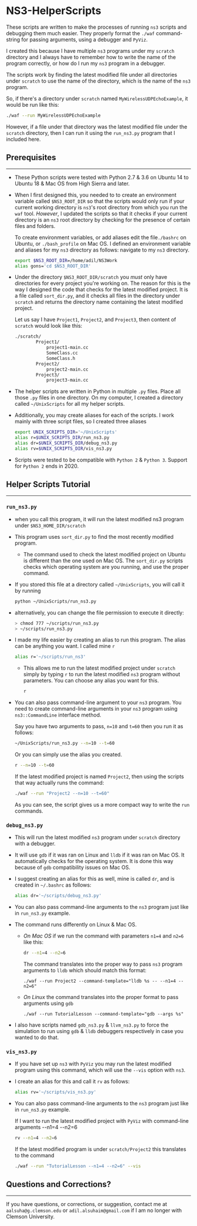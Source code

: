 # **NS3-HelperScripts**
These scripts are written to make the processes of running `ns3` scripts and debugging them much easier. They properly format the `./waf` command-string for passing arguments, using a debugger and `PyViz`. 

I created this because I have multiple `ns3` programs under my `scratch` directory and I always have to remember how to write the name of the program correctly, or how do I run my `ns3` program in a debugger.

The scripts work by finding the latest modified file under all directories under `scratch` to use the name of the directory, which is the name of the `ns3` program.

So, if there's a directory under `scratch` named `MyWirelessUDPEchoExample`, it would be run like this:
``` bash
./waf --run MyWirelessUDPEchoExample
```
However, if a file under that directory was the latest modified file under the `scratch` directory, then I can run it using the `run_ns3.py` program that I included here.


## **Prerequisites**
--------------------
* These Python scripts were tested with Python 2.7 & 3.6 on Ubuntu 14 to Ubuntu 18 & Mac OS from High Sierra and later.

* When I first designed this, you needed to to create an environment variable called `$NS3_ROOT_DIR` so that the scripts would only run if your current working directory is `ns3`'s root directory from which you run the `waf` tool. *However*, I updated the scripts so that it checks if your current directory is an `ns3` root directory by checking for the presence of certain files and folders.

    To create environment variables, or add aliases edit the file`./bashrc` on Ubuntu, or `./bash_profile` on Mac OS. I defined an environment variable and aliases for my `ns3` directory as follows: navigate to my `ns3` directory.
    ```bash
    export $NS3_ROOT_DIR=/home/adil/NS3Work
    alias gons='cd $NS3_ROOT_DIR'
    ```
*  Under the directory `$NS3_ROOT_DIR/scratch` you *must* only have directories for every project you're working on. The reason for this is the way I designed the code that checks for the latest modified project. It is a file called `sort_dir.py`, and it checks all files in the directory under `scratch` and returns the directory name containing the latest modified project. 

    Let us say I have `Project1`, `Project2`, and `Project3`, then content of `scratch` would look like this:
    ```bash
    ./scratch/
            Project1/
                project1-main.cc
                SomeClass.cc
                SomeClass.h
            Project2/
                project2-main.cc
            Project3/
                project3-main.cc
    ```

* The helper scripts are written in Python in multiple `.py` files. Place all those `.py` files in one directory. On my computer, I created a directory called `~/UnixScripts` for all my helper scripts.

* Additionally, you may create aliases for each of the scripts. I work mainly with three script files, so I created three aliases
    ```bash
    export UNIX_SCRIPTS_DIR='~/UnixScripts'
    alias r=$UNIX_SCRIPTS_DIR/run_ns3.py
    alias dr=$UNIX_SCRIPTS_DIR/debug_ns3.py
    alias rv=$UNIX_SCRIPTS_DIR/vis_ns3.py
    ```
* Scripts were tested to be compatible with `Python 2` & `Python 3`. Support for `Python 2` ends in 2020.


## **Helper Scripts Tutorial**
----
### **`run_ns3.py`**
 * when you call this program, it will run the latest modified ns3 program under `$NS3_HOME_DIR/scratch`
 * This program uses `sort_dir.py` to find the most recently modified program.
    - The command used to check the latest modified project on Ubuntu is different than the one used on Mac OS. The `sort_dir.py` scripts checks which operating system are you running, and use the proper command.
 * If you stored this file at a directory called `~/UnixScripts`, you will call it by running
    ```bash
    python ~/UnixScripts/run_ns3.py
    ```
* alternatively, you can change the file permission to execute it directly:
    ```bash
    > chmod 777 ~/scripts/run_ns3.py
    > ~/scripts/run_ns3.py
    ```
* I made my life easier by creating an alias to run this program. The alias can be anything you want. I called mine `r`
    ```bash
    alias r='~/scripts/run_ns3'
    ```
    - This allows me to run the latest modified project under `scratch` simply by typing `r` to run the latest modified `ns3` program without parameters. You can choose any alias you want for this.
        ```bash
        r
        ``` 
* You can also pass command-line argument to your `ns3` program. You need to create command-line arguments in your `ns3` program using `ns3::CommandLine` interface method. 

    Say you have two arguments to pass, `n=10` and `t=60` then you run it as follows:
    ```bash
    ~/UnixScripts/run_ns3.py --n=10 --t=60
    ```
    Or you can simply use the alias you created.
    ```bash 
   r --n=10 --t=60  
    ```
    If the latest modified project is named `Project2`, then using the scripts that way actually runs the command: 
    ```bash
    ./waf --run "Project2 --n=10 --t=60"
    ```
    As you can see, the script gives us a more compact way to write the `run` commands.
### **`debug_ns3.py`**
* This will run the latest modified `ns3` program under `scratch` directory with a debugger.

* It will use `gdb` if it was ran on Linux and `lldb` if it was ran on Mac OS. It automatically checks for the operating system. It is done this way because of `gdb` compatibility issues on Mac OS.

* I suggest creating an alias for this as well, mine is called `dr`, and is created in `~/.bashrc` as follows:
    ```bash
    alias dr='~/scripts/debug_ns3.py'
    ```
* You can also pass command-line arguments to the `ns3` program just like in `run_ns3.py` example.

* The command runs differently on Linux & Mac OS.

    - *On Mac OS* if we run the command with parameters `n1=4` and `n2=6` like this:
        ```bash
        dr --n1=4 --n2=6
        ```
        The command translates into the proper way to pass `ns3` program arguments to `lldb` which should match this format:
        ```text
        ./waf --run Project2 --command-template="lldb %s -- --n1=4 --n2=6"
        ```
    - *On Linux* the command translates into the proper format to pass arguments using `gdb`
        ```text
        ./waf --run TutorialLesson --command-template="gdb --args %s"
        ```
* I also have scripts named `gdb_ns3.py` & `llvm_ns3.py` to force the simulation to run using `gdb` & `lldb` debuggers respectively in case you wanted to do that.

### **`vis_ns3.py`**
* If you have set up `ns3` with `PyViz` you may run the latest modified program using this command, which will use the `--vis` option with `ns3`.
* I create an alias for this and call it `rv` as follows:
    ```bash
    alias rv='~/scripts/vis_ns3.py'
    ```
* You can also pass command-line arguments to the `ns3` program just like in `run_ns3.py` example.

    If I want to run the latest modified project with `PyViz` with command-line arguments --n1=4 --n2=6
    ```bash
    rv --n1=4 --n2=6
    ```
    If the latest modified program is under `scratch/Project2` this translates to the command
    ```bash
    ./waf --run "TutorialLesson --n1=4 --n2=6" --vis
    ```

## **Questions and Corrections?**
-----
If you have questions, or corrections, or suggestion, contact me at `aalsuha@g.clemson.edu` or `adil.alsuhaim@gmail.com` if I am no longer with Clemson University. 